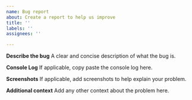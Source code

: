```yaml
---
name: Bug report
about: Create a report to help us improve
title: ''
labels: ''
assignees: ''

---
```


**Describe the bug**
A clear and concise description of what the bug is.

**Console Log**
If applicable, copy paste the console log here.

**Screenshots**
If applicable, add screenshots to help explain your problem.

**Additional context**
Add any other context about the problem here.
